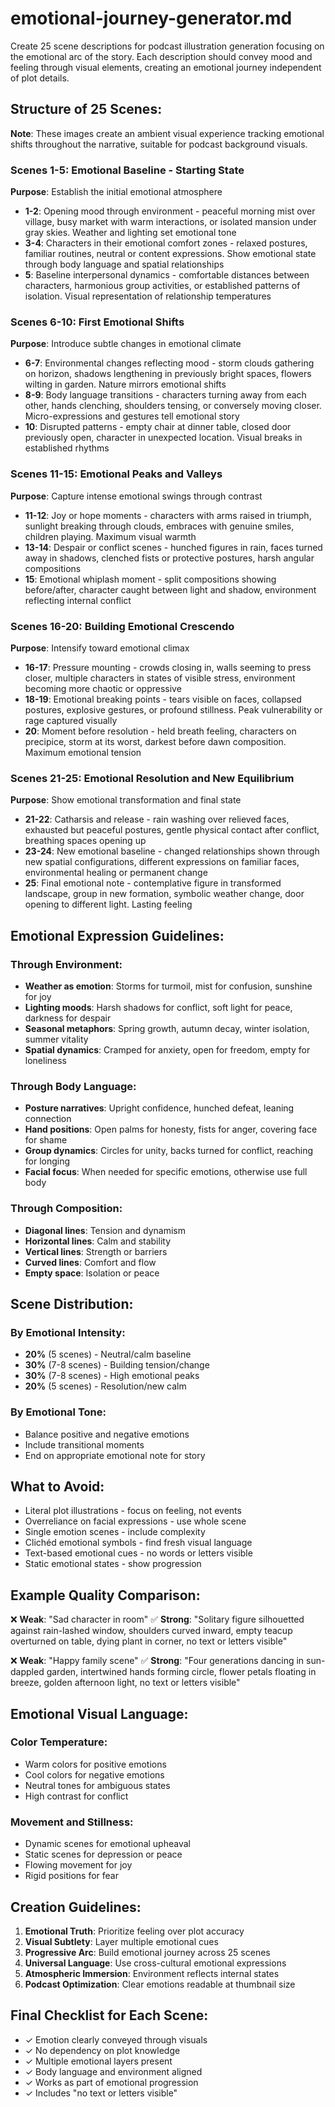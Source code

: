 # emotional-journey-generator.md

Create 25 scene descriptions for podcast illustration generation focusing on the emotional arc of the story. Each description should convey mood and feeling through visual elements, creating an emotional journey independent of plot details.

## Structure of 25 Scenes:

**Note**: These images create an ambient visual experience tracking emotional shifts throughout the narrative, suitable for podcast background visuals.

### Scenes 1-5: Emotional Baseline - Starting State
**Purpose**: Establish the initial emotional atmosphere
- **1-2**: Opening mood through environment - peaceful morning mist over village, busy market with warm interactions, or isolated mansion under gray skies. Weather and lighting set emotional tone
- **3-4**: Characters in their emotional comfort zones - relaxed postures, familiar routines, neutral or content expressions. Show emotional state through body language and spatial relationships
- **5**: Baseline interpersonal dynamics - comfortable distances between characters, harmonious group activities, or established patterns of isolation. Visual representation of relationship temperatures

### Scenes 6-10: First Emotional Shifts
**Purpose**: Introduce subtle changes in emotional climate
- **6-7**: Environmental changes reflecting mood - storm clouds gathering on horizon, shadows lengthening in previously bright spaces, flowers wilting in garden. Nature mirrors emotional shifts
- **8-9**: Body language transitions - characters turning away from each other, hands clenching, shoulders tensing, or conversely moving closer. Micro-expressions and gestures tell emotional story
- **10**: Disrupted patterns - empty chair at dinner table, closed door previously open, character in unexpected location. Visual breaks in established rhythms

### Scenes 11-15: Emotional Peaks and Valleys
**Purpose**: Capture intense emotional swings through contrast
- **11-12**: Joy or hope moments - characters with arms raised in triumph, sunlight breaking through clouds, embraces with genuine smiles, children playing. Maximum visual warmth
- **13-14**: Despair or conflict scenes - hunched figures in rain, faces turned away in shadows, clenched fists or protective postures, harsh angular compositions
- **15**: Emotional whiplash moment - split compositions showing before/after, character caught between light and shadow, environment reflecting internal conflict

### Scenes 16-20: Building Emotional Crescendo
**Purpose**: Intensify toward emotional climax
- **16-17**: Pressure mounting - crowds closing in, walls seeming to press closer, multiple characters in states of visible stress, environment becoming more chaotic or oppressive
- **18-19**: Emotional breaking points - tears visible on faces, collapsed postures, explosive gestures, or profound stillness. Peak vulnerability or rage captured visually
- **20**: Moment before resolution - held breath feeling, characters on precipice, storm at its worst, darkest before dawn composition. Maximum emotional tension

### Scenes 21-25: Emotional Resolution and New Equilibrium
**Purpose**: Show emotional transformation and final state
- **21-22**: Catharsis and release - rain washing over relieved faces, exhausted but peaceful postures, gentle physical contact after conflict, breathing spaces opening up
- **23-24**: New emotional baseline - changed relationships shown through new spatial configurations, different expressions on familiar faces, environmental healing or permanent change
- **25**: Final emotional note - contemplative figure in transformed landscape, group in new formation, symbolic weather change, door opening to different light. Lasting feeling

## Emotional Expression Guidelines:

### Through Environment:
- **Weather as emotion**: Storms for turmoil, mist for confusion, sunshine for joy
- **Lighting moods**: Harsh shadows for conflict, soft light for peace, darkness for despair
- **Seasonal metaphors**: Spring growth, autumn decay, winter isolation, summer vitality
- **Spatial dynamics**: Cramped for anxiety, open for freedom, empty for loneliness

### Through Body Language:
- **Posture narratives**: Upright confidence, hunched defeat, leaning connection
- **Hand positions**: Open palms for honesty, fists for anger, covering face for shame
- **Group dynamics**: Circles for unity, backs turned for conflict, reaching for longing
- **Facial focus**: When needed for specific emotions, otherwise use full body

### Through Composition:
- **Diagonal lines**: Tension and dynamism
- **Horizontal lines**: Calm and stability
- **Vertical lines**: Strength or barriers
- **Curved lines**: Comfort and flow
- **Empty space**: Isolation or peace

## Scene Distribution:

### By Emotional Intensity:
- **20%** (5 scenes) - Neutral/calm baseline
- **30%** (7-8 scenes) - Building tension/change
- **30%** (7-8 scenes) - High emotional peaks
- **20%** (5 scenes) - Resolution/new calm

### By Emotional Tone:
- Balance positive and negative emotions
- Include transitional moments
- End on appropriate emotional note for story

## What to Avoid:

- Literal plot illustrations - focus on feeling, not events
- Overreliance on facial expressions - use whole scene
- Single emotion scenes - include complexity
- Clichéd emotional symbols - find fresh visual language
- Text-based emotional cues - no words or letters visible
- Static emotional states - show progression

## Example Quality Comparison:

❌ **Weak**: "Sad character in room"
✅ **Strong**: "Solitary figure silhouetted against rain-lashed window, shoulders curved inward, empty teacup overturned on table, dying plant in corner, no text or letters visible"

❌ **Weak**: "Happy family scene"
✅ **Strong**: "Four generations dancing in sun-dappled garden, intertwined hands forming circle, flower petals floating in breeze, golden afternoon light, no text or letters visible"

## Emotional Visual Language:

### Color Temperature:
- Warm colors for positive emotions
- Cool colors for negative emotions
- Neutral tones for ambiguous states
- High contrast for conflict

### Movement and Stillness:
- Dynamic scenes for emotional upheaval
- Static scenes for depression or peace
- Flowing movement for joy
- Rigid positions for fear

## Creation Guidelines:

1. **Emotional Truth**: Prioritize feeling over plot accuracy
2. **Visual Subtlety**: Layer multiple emotional cues
3. **Progressive Arc**: Build emotional journey across 25 scenes
4. **Universal Language**: Use cross-cultural emotional expressions
5. **Atmospheric Immersion**: Environment reflects internal states
6. **Podcast Optimization**: Clear emotions readable at thumbnail size

## Final Checklist for Each Scene:

- ✓ Emotion clearly conveyed through visuals
- ✓ No dependency on plot knowledge
- ✓ Multiple emotional layers present
- ✓ Body language and environment aligned
- ✓ Works as part of emotional progression
- ✓ Includes "no text or letters visible"